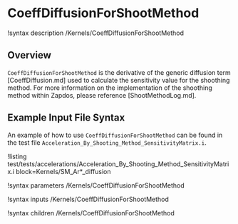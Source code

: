 # CoeffDiffusionForShootMethod

!syntax description /Kernels/CoeffDiffusionForShootMethod

## Overview

`CoeffDiffusionForShootMethod` is the derivative of the generic diffusion term [CoeffDiffusion.md] used to calculate
the sensitivity value for the shoothing method. For more information on the implementation of the shoothing method within Zapdos, please reference [ShootMethodLog.md].

## Example Input File Syntax

An example of how to use `CoeffDiffusionForShootMethod` can be found in the
test file `Acceleration_By_Shooting_Method_SensitivityMatrix.i`.

!listing test/tests/accelerations/Acceleration_By_Shooting_Method_SensitivityMatrix.i block=Kernels/SM_Ar*_diffusion

!syntax parameters /Kernels/CoeffDiffusionForShootMethod

!syntax inputs /Kernels/CoeffDiffusionForShootMethod

!syntax children /Kernels/CoeffDiffusionForShootMethod
